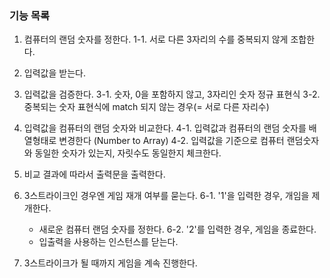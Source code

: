 ### 기능 목록

1. 컴퓨터의 랜덤 숫자를 정한다.
   1-1. 서로 다른 3자리의 수를 중복되지 않게 조합한다.

2. 입력값을 받는다.

3. 입력값을 검증한다.
   3-1. 숫자, 0을 포함하지 않고, 3자리인 숫자 정규 표현식
   3-2. 중복되는 숫자 표현식에 match 되지 않는 경우(= 서로 다른 자리수)

4. 입력값을 컴퓨터의 랜덤 숫자와 비교한다.
   4-1. 입력값과 컴퓨터의 랜덤 숫자를 배열형태로 변경한다 (Number to Array)
   4-2. 입력값을 기준으로 컴퓨터 랜덤숫자와 동일한 숫자가 있는지, 자릿수도 동일한지 체크한다.

5. 비교 결과에 따라서 출력문을 출력한다.

6. 3스트라이크인 경우엔 게임 재개 여부를 묻는다.
   6-1. '1'을 입력한 경우, 개임을 제개한다.

   - 새로운 컴퓨터 랜덤 숫자를 정한다.
     6-2. '2'를 입력한 경우, 게임을 종료한다.
   - 입출력을 사용하는 인스턴스를 닫는다.

7. 3스트라이크가 될 때까지 게임을 계속 진행한다.
